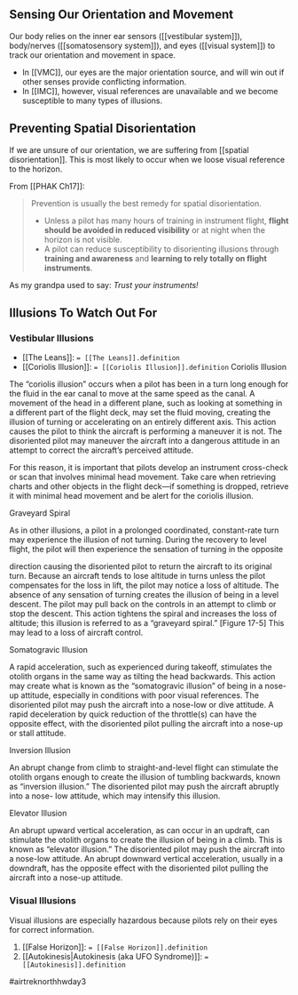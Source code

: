 ## Sensing Our Orientation and Movement
Our body relies on the inner ear sensors ([[vestibular system]]), body/nerves ([[somatosensory system]]), and eyes ([[visual system]]) to track our orientation and movement in space.

- In [[VMC]], our eyes are the major orientation source, and will win out if other senses provide conflicting information.
- In [[IMC]], however, visual references are unavailable and we become susceptible to many types of illusions. 

## Preventing Spatial Disorientation
If we are unsure of our orientation, we are suffering from [[spatial disorientation]]. This is most likely to occur when we loose visual reference to the horizon.

From [[PHAK Ch17]]:
> Prevention is usually the best remedy for spatial disorientation. 
> - Unless a pilot has many hours of training in instrument flight, **flight should be avoided in reduced visibility** or at night when the horizon is not visible.
> - A pilot can reduce susceptibility to disorienting illusions through **training and awareness** and **learning to rely totally on flight instruments**.

As my grandpa used to say:  *Trust your instruments!*

## Illusions To Watch Out For
### Vestibular Illusions

- [[The Leans]]: `= [[The Leans]].definition`
- [[Coriolis Illusion]]: `= [[Coriolis Illusion]].definition`
Coriolis Illusion

The “coriolis illusion” occurs when a pilot has been in a turn long enough for the fluid in the ear canal to move at the same speed as the canal. A movement of the head in a different plane, such as looking at something in a different part of the flight deck, may set the fluid moving, creating the illusion of turning or accelerating on an entirely different axis. This action causes the pilot to think the aircraft is performing a maneuver it is not. The disoriented pilot may maneuver the aircraft into a dangerous attitude in an attempt to correct the aircraft’s perceived attitude.

For this reason, it is important that pilots develop an instrument cross-check or scan that involves minimal head movement. Take care when retrieving charts and other objects in the flight deck—if something is dropped, retrieve it with minimal head movement and be alert for the coriolis illusion.

Graveyard Spiral

As in other illusions, a pilot in a prolonged coordinated, constant-rate turn may experience the illusion of not turning. During the recovery to level flight, the pilot will then experience the sensation of turning in the opposite

direction causing the disoriented pilot to return the aircraft to its original turn. Because an aircraft tends to lose altitude in turns unless the pilot compensates for the loss in lift, the pilot may notice a loss of altitude. The absence of any sensation of turning creates the illusion of being in a level descent. The pilot may pull back on the controls in an attempt to climb or stop the descent. This action tightens the spiral and increases the loss of altitude; this illusion is referred to as a “graveyard spiral.” [Figure 17-5] This may lead to a loss of aircraft control.

Somatogravic Illusion

A rapid acceleration, such as experienced during takeoff, stimulates the otolith organs in the same way as tilting the head backwards. This action may create what is known as the “somatogravic illusion” of being in a nose-up attitude, especially in conditions with poor visual references. The disoriented pilot may push the aircraft into a nose-low or dive attitude. A rapid deceleration by quick reduction of the throttle(s) can have the opposite effect, with the disoriented pilot pulling the aircraft into a nose-up or stall attitude.

Inversion Illusion

An abrupt change from climb to straight-and-level flight can stimulate the otolith organs enough to create the illusion of tumbling backwards, known as “inversion illusion.” The disoriented pilot may push the aircraft abruptly into a nose- low attitude, which may intensify this illusion.

Elevator Illusion

An abrupt upward vertical acceleration, as can occur in an updraft, can stimulate the otolith organs to create the illusion of being in a climb. This is known as “elevator illusion.” The disoriented pilot may push the aircraft into a nose-low attitude. An abrupt downward vertical acceleration, usually in a downdraft, has the opposite effect with the disoriented pilot pulling the aircraft into a nose-up attitude.

### Visual Illusions
Visual illusions are especially hazardous because pilots rely on their eyes for correct information.

1. [[False Horizon]]: `= [[False Horizon]].definition`
2. [[Autokinesis|Autokinesis (aka UFO Syndrome)]]: `= [[Autokinesis]].definition`

#airtreknorthhwday3 